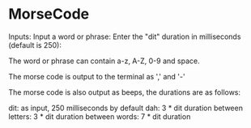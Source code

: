 # MorseCode

Inputs:
 Input a word or phrase:
 Enter the "dit" duration in milliseconds (default is 250):

The word or phrase can contain a-z, A-Z, 0-9 and space.

The morse code is output to the terminal as ',' and '-'

The morse code is also output as beeps, the durations are as follows:

 dit: as input, 250 milliseconds by default
 dah: 3 * dit duration
 between letters: 3 * dit duration
 between words: 7 * dit duration
 
